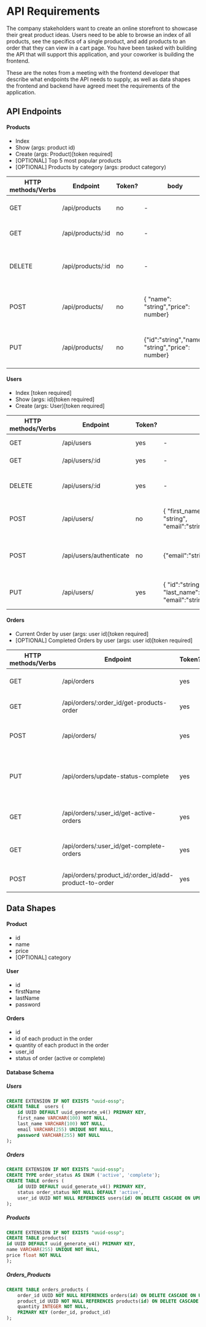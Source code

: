 # API Requirements
The company stakeholders want to create an online storefront to showcase their great product ideas. Users need to be able to browse an index of all products, see the specifics of a single product, and add products to an order that they can view in a cart page. You have been tasked with building the API that will support this application, and your coworker is building the frontend.

These are the notes from a meeting with the frontend developer that describe what endpoints the API needs to supply, as well as data shapes the frontend and backend have agreed meet the requirements of the application. 

## API Endpoints
#### Products
- Index 
- Show (args: product id)
- Create (args: Product)[token required]
- [OPTIONAL] Top 5 most popular products 
- [OPTIONAL] Products by category (args: product category)


| HTTP methods/Verbs | Endpoint | Token? | body | Description
| ------ | ------ | ------ | ------ | ----- |
| GET | /api/products | no | - | returns list of  all products.
| GET  | /api/products/:id | no | - | return a products by id
| DELETE | /api/products/:id | no | - | deletes a product by id and returns the product.
| POST  | /api/products/| no |   {  "name": "string","price": number} | creates a new products and return the product
| PUT  | /api/products/| no | {"id":"string","name": "string","price": number} | updates a product and returns that product

#### Users
- Index [token required]
- Show (args: id)[token required]
- Create (args: User)[token required]


| HTTP methods/Verbs | Endpoint | Token? | body | Description
| ------ | ------ | ------ | ------ | ----- |
| GET | /api/users | yes | - | returns list of  all users.
| GET  | /api/users/:id | yes | - | return a user by id
| DELETE | /api/users/:id | yes | - | deletes a user by id and returns the user.
| POST  | /api/users/| no | { "first_name": "string", "last_name": "string", "email":"string","password":"string"} | creates a new user and returns the user
| POST  | /api/users/authenticate | no |{"email":"string","password":"string"} | authenicate user and returns a user with token
| PUT  | /api/users/| yes | { "id":"string",first_name": "string", "last_name": "string", "email":"string","password":"string"} | updates a user and returns that user

#### Orders
- Current Order by user (args: user id)[token required]
- [OPTIONAL] Completed Orders by user (args: user id)[token required]

| HTTP methods/Verbs | Endpoint | Token? | body | Description
| ------ | ------ | ------ | ------ | ----- |
| GET | /api/orders | yes | - | returns list of  all orderss.
| GET  | /api/orders/:order_id/get-products-order | yes | - | return list of products in order id.
| POST  | /api/orders/| yes |{ "status": "active or complete", "user_id":"string"}| creates a new order and return the order
| PUT  | /api/orders/update-status-complete| yes |-| updates order status to complete and returns that order
| GET  | /api/orders/:user_id/get-active-orders |yes | - | return list of active orders for user id
| GET  | /api/orders/:user_id/get-complete-orders |yes | - | return list of complete orders for user id
| POST | /api/orders/:product_id/:order_id/add-product-to-order |yes | - | adds a product id to order id 

## Data Shapes
#### Product
-  id
- name
- price
- [OPTIONAL] category

#### User
- id
- firstName
- lastName
- password

#### Orders
- id
- id of each product in the order
- quantity of each product in the order
- user_id
- status of order (active or complete)



#### Database Schema
##### Users
```sql
CREATE EXTENSION IF NOT EXISTS "uuid-ossp";
CREATE TABLE  users (
    id UUID DEFAULT uuid_generate_v4() PRIMARY KEY,
    first_name VARCHAR(100) NOT NULL,
    last_name VARCHAR(100) NOT NULL,
    email VARCHAR(255) UNIQUE NOT NULL,
    password VARCHAR(255) NOT NULL
);
```
##### Orders
```sql
CREATE EXTENSION IF NOT EXISTS "uuid-ossp";
CREATE TYPE order_status AS ENUM ('active', 'complete');
CREATE TABLE orders (
    id UUID DEFAULT uuid_generate_v4() PRIMARY KEY,
    status order_status NOT NULL DEFAULT 'active',
    user_id UUID NOT NULL REFERENCES users(id) ON DELETE CASCADE ON UPDATE CASCADE
);
```
##### Products

```sql
CREATE EXTENSION IF NOT EXISTS "uuid-ossp";
CREATE TABLE products(
id UUID DEFAULT uuid_generate_v4() PRIMARY KEY,
name VARCHAR(255) UNIQUE NOT NULL,
price float NOT NULL
);


```
##### Orders_Products    
```sql
CREATE TABLE orders_products (
    order_id UUID NOT NULL REFERENCES orders(id) ON DELETE CASCADE ON UPDATE CASCADE,
    product_id UUID NOT NULL REFERENCES products(id) ON DELETE CASCADE ON UPDATE CASCADE,
    quantity INTEGER NOT NULL,
    PRIMARY KEY (order_id, product_id)
);
```
